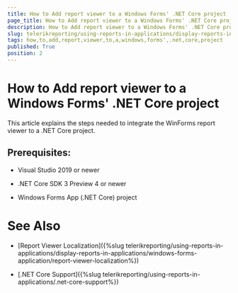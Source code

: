 ```yaml
---
title: How to Add report viewer to a Windows Forms' .NET Core project
page_title: How to Add report viewer to a Windows Forms' .NET Core project | for Telerik Reporting Documentation
description: How to Add report viewer to a Windows Forms' .NET Core project
slug: telerikreporting/using-reports-in-applications/display-reports-in-applications/windows-forms-application/how-to-add-report-viewer-to-a-windows-forms'-.net-core-project
tags: how,to,add,report,viewer,to,a,windows,forms',.net,core,project
published: True
position: 2
---
```


# How to Add report viewer to a Windows Forms' .NET Core project



This article explains the steps needed to integrate the WinForms report viewer to a .NET Core project.
      


## Prerequisites:

* Visual Studio 2019 or newer


* .NET Core SDK 3 Preview 4 or newer


* Windows Forms App (.NET Core) project


# See Also


 * [Report Viewer Localization]({%slug telerikreporting/using-reports-in-applications/display-reports-in-applications/windows-forms-application/report-viewer-localization%})


 * [.NET Core Support]({%slug telerikreporting/using-reports-in-applications/.net-core-support%})

